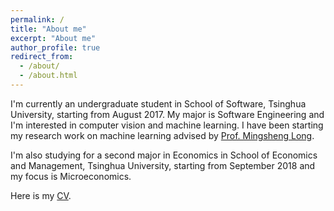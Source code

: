 ```yaml
---
permalink: /
title: "About me"
excerpt: "About me"
author_profile: true
redirect_from: 
  - /about/
  - /about.html
---
```


I'm currently an undergraduate student in School of Software, Tsinghua University, starting from August 2017. My major is Software Engineering and I'm interested in computer vision and machine learning. I have been starting my research work on machine learning advised by [Prof. Mingsheng Long](http://ise.thss.tsinghua.edu.cn/~mlong/).

I'm also studying for a second major in Economics in School of Economics and Management, Tsinghua University, starting from September 2018 and my focus is Microeconomics.

Here is my [CV](cv.pdf).